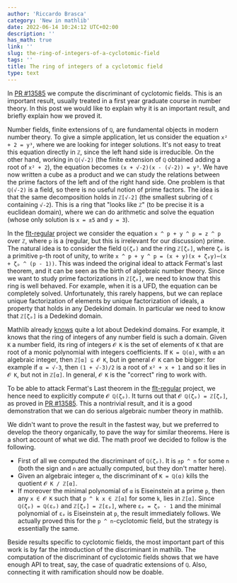 ```yaml
---
author: 'Riccardo Brasca'
category: 'New in mathlib'
date: 2022-06-14 10:24:12 UTC+02:00
description: ''
has_math: true
link: ''
slug: the-ring-of-integers-of-a-cyclotomic-field
tags: ''
title: The ring of integers of a cyclotomic field
type: text
---
```

In [PR #13585](https://github.com/leanprover-community/mathlib/pull/13585) we compute the
discriminant of cyclotomic fields. This is an important result, usually treated in a first year
graduate course in number theory. In this post we would like to explain why it is an important
result, and briefly explain how we proved it.

Number fields, finite extensions of `ℚ`, are fundamental objects in modern number theory.
To give a simple application, let us consider the equation `x² + 2 = y³`, where we are
looking for integer solutions. It's not easy to treat this equation directly in `ℤ`, since
the left hand side is irreducible. On the other hand, working in `ℚ(√-2)` (the finite extension
of `ℚ` obtained adding a root of `x² + 2`), the equation becomes `(x + √-2)(x - (√-2)) = y³`.
We have now written a cube as a product and we can study the relations between the prime factors
of the left and of the right hand side. One problem is that `ℚ(√-2)` is a field, so there is no
useful notion of prime factors. The idea is that the same decomposition holds in `ℤ[√-2]` (the
smallest subring of `ℂ` containing `√-2`).  This is a ring that "looks like `ℤ`" (to be precise
it is a euclidean domain), where we can do arithmetic and solve the equation (whose only solution
is `x = ±5` and `y = 3`).

In the [flt-regular](https://github.com/leanprover-community/flt-regular) project we consider the equation
`x ^ p + y ^ p = z ^ p` over `ℤ`, where `p` is a (regular, but this is irrelevant for our discussion)
prime. The natural idea is to consider the field `ℚ(ζₚ)` and the ring `ℤ[ζₚ]`, where `ζₚ` is a primitive
`p`-th root of unity, to write `x ^ p + y ^ p = (x + y)(x + ζₚy)⋯(x + ζₚ ^ (p - 1))`. This was indeed the
original ideal to attack Fermat's last theorem, and it can be seen as the birth of algebraic number
theory. Since we want to study prime factorizations in `ℤ[ζₚ]`, we need to know that this ring
is well behaved. For example, when it is a UFD, the equation can be completely solved. Unfortunately,
this rarely happens, but we can replace unique factorization of elements by unique factorization of
ideals, a property that holds in any Dedekind domain. In particular we need to know that `ℤ[ζₚ]` is a
Dedekind domain.

Mathlib already [knows](https://leanprover-community.github.io/blog/posts/dedekind-domains-and-class-number-in-lean/)
quite a lot about Dedekind domains. For example, it knows that the ring of integers of any number
field is such a domain. Given `K` a number field, its ring of integers `𝓞 K` is the set of elements
of `K` that are root of a monic polynomial with integers coefficients. If `K = ℚ(α)`, with `α` an
algebraic integer, then `ℤ[α] ⊆ 𝓞 K`, but in general `𝓞 K` can be bigger: for example if `α = √-3`,
then `(1 + √-3)/2` is a root of `x² + x + 1` and so it lies in `𝓞 K`, but not in `ℤ[α]`. In general,
`𝓞 K` is the "correct" ring to work with.

To be able to attack Fermat's Last theorem in the [flt-regular](https://github.com/leanprover-community/flt-regular)
project, we hence need to explicitly compute `𝓞 ℚ(ζₚ)`. It turns out that `𝓞 ℚ(ζₚ) = ℤ[ζₚ]`, as
proved in [PR #13585](https://github.com/leanprover-community/mathlib/pull/13585). This a nontrivial
result, and it is a good demonstration that we can do serious algebraic number theory in mathlib.

We didn't want to prove the result in the fastest way, but we preferred to develop the theory organically,
to pave the way for similar theorems. Here is a short account of what we did. The math proof we decided to
follow is the following.
* First of all we computed the discriminant of `ℚ(ζₚ)`. It is `±p ^ n` for some `n` (both the sign and `n`
  are actually computed, but they don't matter here).
* Given an algebraic integer `α`, the discriminant of `K = ℚ(α)` kills the quotient `𝓞 K / ℤ[α]`.
* If moreover the minimal polynomial of `α` is Eiseinstein at a prime `p`, then any `x ∈ 𝓞 K` such that
  `p ^ k x ∈ ℤ[α]` for some `k`, lies in `ℤ[α]`.
Since `ℚ(ζₚ) = ℚ(εₚ)` and `ℤ[ζₚ] = ℤ[εₚ]`, where `εₚ = ζₚ - 1` and the minimal polynomial of `εₚ` is
Eiseinstein at `p`, the result immediately follows. We actually proved this for the `p ^ n`-cyclotomic
field, but the strategy is essentially the same.

Beside results specific to cyclotomic fields, the most important part of this work is by far the
introduction of the discriminant in mathlib. The computation of the discriminant of cyclotomic fields
shows that we have enough API to treat, say, the case of quadratic extensions of `ℚ`. Also, connecting
it with ramification should now be doable.